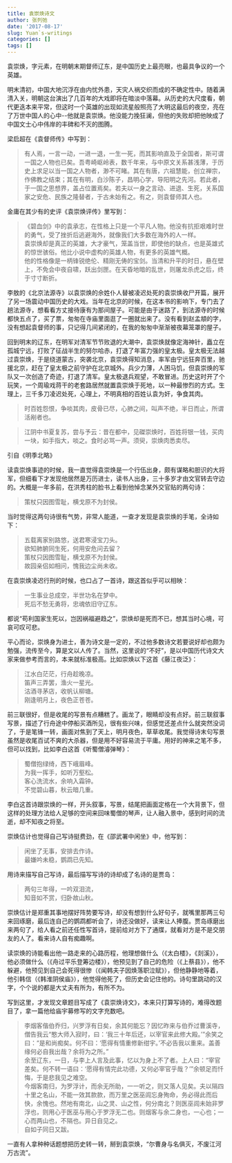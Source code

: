 ```yaml
---
title: 袁崇焕诗文
author: 张列弛
date: '2017-08-17'
slug: Yuan`s-writings
categories: []
tags: []
---
```


袁崇焕，字元素，在明朝末期督师辽东，是中国历史上最亮眼，也最具争议的一个英雄。

明末清初，中国大地沉浮在由内忧外患，天灾人祸交织而成的不确定性中。随着满清入关，明朝这台演出了几百年的大戏即将在暗淡中落幕。从历史的大尺度看，朝代更迭本来平常，但这时一个英雄的出现如流星般照亮了大明这最后的夜空，亮在了万世中国人的心中--他就是袁崇焕。他没能力挽狂澜，但他的失败却把他映成了中国文士心中伟岸的丰碑和不灭的图腾。

梁启超在《袁督师传》中写到：

> 有人焉，一言一动，一进一退，一生一死，而其影响直及于全国者，斯可谓一国之人物也已矣。吾粤崎岖岭表，数千年来，与中原文关系甚浅薄，于历史上求足以当一国之人物者，渺不可睹。其在有唐，六祖慧能，创立禅宗，作佛教之结束；其在有明，白沙陈子，昌明心学，导阳明之先河。若此者，于一国之思想界，盖占位置焉矣。若夫以一身之言动、进退、生死，关系国家之安危、民族之隆替者，于古未始有之。有之，则袁督师其人也。 

金庸在其少有的史评《袁崇焕评传》里写到：

> 《碧血剑》中的袁承志，在性格上只是一个平凡人物。他没有抗拒艰难时世的勇气，受了挫折后逃避海外，就像我们大多数在海外的人一样。  
袁崇焕却是真正的英雄，大才豪气，笼盖当世，即使他的缺点，也是英雄式的惊世骇俗。他比小说中虚构的英雄人物，有更多的英雄气概。  
他的性格像是一柄锋锐绝伦、精刚无俦的宝剑。当清和升平的时日，悬在壁上，不免会中夜自啸，跃出剑匣。在天昏地暗的乱世，则屠龙杀虎之后，终于寸寸断折。

李敖的《北京法源寺》以袁崇焕的佘姓仆人替被凌迟处死的袁崇焕收尸开篇，展开了另一场震动中国历史的大戏。当年在北京的时候，在这本书的影响下，专门去了趟法源寺，想看看方丈接待康有为那间屋子。可能是由于迷路了，到法源寺的时候都快五点了，买了票，匆匆在寺庙里面逛了一圈就出来了。没有看到赵孟頫的字，没有想起袁督师的事，只记得几间紧闭的，在我的匆匆中渐渐被夜幕笼罩的屋子。

回到明末的辽东，在明军对清军节节败退的大潮中，袁崇焕就像定海神针，矗立在孤城宁远，打败了征战半生的努尔哈赤，打退了年富力强的皇太极。皇太极无法越过袁崇焕，于是绕道蒙古，突袭北京，袁崇焕得知消息，率军由宁远狂奔百里，驰援北京，赶在了皇太极之前守护在北京城外。兵少力薄，人困马饥，但袁崇焕的军队又一次创造了奇迹，打退了清军。皇太极退兵观望，不敢冒进。历史这时开了个玩笑，一个周瑜戏蒋干的老套路居然就置袁崇焕于死地，以一种最惨烈的方式。生理上，三千多刀凌迟处死，心理上，不明真相的百姓认袁为奸，争食其肉。

> 时百姓怨恨，争啖其肉，皮骨已尽，心肺之间，叫声不绝，半日而止，所谓活剐者也。　　

> 江阴中书夏复苏，尝与予云：昔在都中，见磔崇焕时，百姓将银一钱，买肉一块，如手指大，啖之。食时必骂一声。须臾，崇焕肉悉卖尽。  

引自《明季北略》

读袁崇焕事迹的时候，我一直觉得袁崇焕是一个行伍出身，颇有谋略和胆识的大将军，但细看下才发现他居然是万历进士，读书人出身，三十多岁才由文官转去守边的。大概是一年多前，在洪秀柱的脸书上看到他悼念某外交官贴的两句诗：

> 策杖只因图雪耻，横戈原不为封侯。

当时觉得这两句诗很有气势，非常人能道，一查才发现是袁崇焕的手笔，全诗如下：

> 五载离家别路悠，送君寒浸宝刀头。  
欲知肺腑同生死，何用安危问去留？  
策杖只因图雪耻，横戈原不为封侯。  
故园亲侣如相问，愧我边尘尚未收。

在袁崇焕凌迟行刑的时候，也口占了一首诗，跟这首似乎可以相映：

> 一生事业总成空，半世功名在梦中。  
死后不愁无勇将，忠魂依旧守辽东。

都说“苟利国家生死以，岂因祸福避趋之”，崇焕却是死而不已，想其当时心境，可哀可叹可悲。

平心而论，崇焕身为进士，善为诗文是一定的，不过他多数诗文若要说好却也颇为勉强，流传至今，算是文以人传了。当然，这里说的“不好”，是以中国历代诗文大家来做参考而言的，本来就标准极高。比如崇焕以下这首《藤江夜泛》：

> 江水白茫茫，行舟趁晚凉。  
笛声三弄罢，渔火一星光。  
沽酒寻茅店，收帆认柳塘。  
刚逢明月上，夜色正苍苍。

前三联很好，但是收尾的写景有点糟糕了。画龙了，眼睛却没有点好。前三联叙事写景，描述了行舟途中停船买酒所见，很有些兴味，但感觉还差点什么就突然没词了，于是笔锋一转，画面对焦到了天上，明月夜色，草草收尾。我觉得诗末句写景虽然是收尾百试不爽的大杀器，但是用不好容易流于平庸。用好的神来之笔不多，但可以找到，比如李白这首《听蜀僧濬弹琴》：

> 蜀僧抱绿绮，西下峨眉峰。  
为我一挥手，如听万壑松。  
客心洗流水，余响入霜钟。  
不觉碧山暮，秋云暗几重。  


李白这首诗跟崇焕的一样，开头叙事，写景，结尾把画面定格在一个大背景下，但这样的处理方法给人足够的空间来回味蜀僧的琴声，让人融入景中，感到时间的流逝，却不知夜之将至。

崇焕估计也觉得自己写诗挺费劲，在《邵武署中闲坐》中，他写到：

> 闲坐了无事，安排去作诗。  
最嫌吟未稳，鹦鹉已先知。

用诗来描写自己写诗，最后描写写诗的诗却成了名诗的是贾岛：

> 两句三年得，一吟双泪流，  
知音如不赏，归卧故山秋。

崇焕估计是郑重其事地摆好阵势要写诗，却没有想到什么好句子，就嘴里那两三句来回琢磨，最后连自己的鹦鹉都听会了，诗还没做好，读来让人捧腹。贾岛琢磨出来两句了，给人看之前还任性写首诗，提前给对方下了通牒，就看对方是不是交朋友的人了。看来诗人自有痴趣啊。

读崇焕的诗能看出他一路走来的心路历程，他理想做什么（《太白楼》，《剡溪》），他必须做什么（《舟过平乐登筹边楼》），他预见到了自己的危险（《上蔡县》），他不躲避，他预见到自己会死得很惨（《闻韩夫子因焕落职泣赋》），但他静静地等着，他引韩信（《韩淮阴侯庙》），他觉得他死了，但历史会记住他的。诗句里跳动的汉字，个个说的都是大丈夫有所为，有所不为。

写到这里，才发现文章题目写成了《袁崇焕诗文》，本来只打算写诗的，难得改题目了，拿一篇他给庙宇募修写的文字充数吧。

>  李烟客偕伯乔归，兴罗浮有日矣，余其何能忘？因忆昨来与伯乔过曹溪寺，僧告我云“憨大师入寂时，曰：‘我三十年后还，以宰官来此修大殿。’”余笑之曰：“是和尚痴矣。何不曰：‘愿得有情重修新绀宇。’不必告我以重来。盖善缘何必自我出哉？余将为之所。”  
余至辽东，一日，与李上人言及此事，忆以为身上不了者。上人曰：“宰官差矣。何不转一语曰：‘愿得有情完此功德，又何必宰官乎哉？’”余顿足而忏悔，于是悲我见之难空。  
今烟客南归，为罗浮计，而余无所助，一一听之，则又落人见矣。夫以隔四十里之名山，不能一效其款款，而万里之医巫闾忘身殉命，务必得此而后快，余愧也。然地有南北，山之灵、山之性，何分南北？则医巫闾未始非罗浮也，则用心于医巫与用心于罗浮无二也。则烟客与余二身也，一心也；一心而两山也，不隔也。异日自见之。  
自如子同日又跋。

一直有人拿种种话题想把历史转一转，掰到袁崇焕，“尔曹身与名俱灭，不废江河万古流”。





